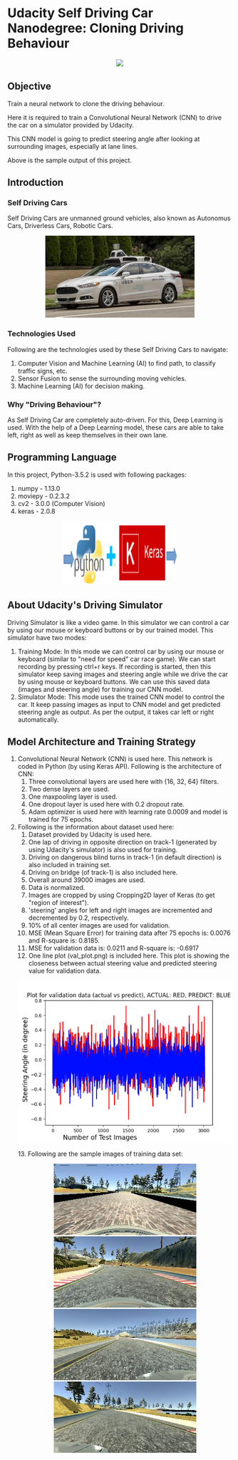 # Udacity Self Driving Car Nanodegree: Cloning Driving Behaviour

<p align="center">
<img src="https://github.com/sansinghsanjay/udacity_self_driving_car_cloning_driving_behaviour/blob/master/simulation_sample_output/video.gif">
</p>

## Objective
Train a neural network to clone the driving behaviour.

Here it is required to train a Convolutional Neural Network (CNN) to drive the car on a simulator provided by Udacity.

This CNN model is going to predict steering angle after looking at surrounding images, especially at lane lines.

Above is the sample output of this project.

## Introduction

### Self Driving Cars
Self Driving Cars are unmanned ground vehicles, also known as Autonomus Cars, Driverless Cars, Robotic Cars. 
<p align="center">
<img src="https://github.com/sansinghsanjay/udacity_self_driving_car_cloning_driving_behaviour/blob/master/images/self-driving-car.jpg">
</p>

### Technologies Used
Following are the technologies used by these Self Driving Cars to navigate:
1. Computer Vision and Machine Learning (AI) to find path, to classify traffic signs, etc.
2. Sensor Fusion to sense the surrounding moving vehicles.
3. Machine Learning (AI) for decision making.

### Why "Driving Behaviour"?
As Self Driving Car are completely auto-driven. For this, Deep Learning is used. With the help of a Deep Learning model, these cars are able to take left, right as well as keep themselves in their own lane.

## Programming Language
In this project, Python-3.5.2 is used with following packages:
1. numpy - 1.13.0
2. moviepy - 0.2.3.2
3. cv2 - 3.0.0 (Computer Vision)
4. keras - 2.0.8
<p align="center">
<img src="https://github.com/sansinghsanjay/udacity_self_driving_car_cloning_driving_behaviour/blob/master/technologies_used/technologies_used.png">
</p>

## About Udacity's Driving Simulator
Driving Simulator is like a video game. In this simulator we can control a car by using our mouse or keyboard buttons or by our trained model. This simulator have two modes:
1. Training Mode: In this mode we can control car by using our mouse or keyboard (similar to "need for speed" car race game). We can start recording by pressing ctrl+r keys. If recording is started, then this simulator keep saving images and steering angle while we drive the car by using mouse or keyboard buttons. We can use this saved data (images and steering angle) for training our CNN model.
2. Simulator Mode: This mode uses the trained CNN model to control the car. It keep passing images as input to CNN model and get predicted steering angle as output. As per the output, it takes car left or right automatically.

## Model Architecture and Training Strategy
1. Convolutional Neural Network (CNN) is used here. This network is coded in Python (by using Keras API). Following is the architecture of CNN:
	1. Three convolutional layers are used here with {16, 32, 64} filters. 
	2. Two dense layers are used. 
	3. One maxpooling layer is used.
	4. One dropout layer is used here with 0.2 dropout rate.
	5. Adam optimizer is used here with learning rate 0.0009 and model is trained for 75 epochs.
2. Following is the information about dataset used here:
	1. Dataset provided by Udacity is used here.
	2. One lap of driving in opposite direction on track-1 (generated by using Udacity's simulator) is also used for training.
	3. Driving on dangerous blind turns in track-1 (in default direction) is also included in training set.
	4. Driving on bridge (of track-1) is also included here.
	5. Overall around 39000 images are used.
	6. Data is normalized.
	7. Images are cropped by using Cropping2D layer of Keras (to get "region of interest").
	8. 'steering' angles for left and right images are incremented and decremented by 0.2, respectively.
	9. 10% of all center images are used for validation.
	10. MSE (Mean Square Error) for training data after 75 epochs is: 0.0076 and R-square is: 0.8185.
	11. MSE for validation data is: 0.0211 and R-square is: -0.6917
	12. One line plot (val_plot.png) is included here. This plot is showing the closeness between actual steering value and predicted steering value for validation data.
	<p align="center">
	<img src="https://github.com/sansinghsanjay/udacity_self_driving_car_cloning_driving_behaviour/blob/master/plots/line_plot.png">
	</p>
	13. Following are the sample images of training data set:
	<p align="center">
	<img src="https://github.com/sansinghsanjay/udacity_self_driving_car_cloning_driving_behaviour/blob/master/sample_images/center_2017_07_24_21_10_01_956.jpg">
	<img src="https://github.com/sansinghsanjay/udacity_self_driving_car_cloning_driving_behaviour/blob/master/sample_images/center_2017_07_24_21_11_15_755.jpg">
	<img src="https://github.com/sansinghsanjay/udacity_self_driving_car_cloning_driving_behaviour/blob/master/sample_images/left_2017_07_15_16_28_17_457.jpg">
	<img src="https://github.com/sansinghsanjay/udacity_self_driving_car_cloning_driving_behaviour/blob/master/sample_images/right_2017_07_15_16_28_23_877.jpg">
	</p>
